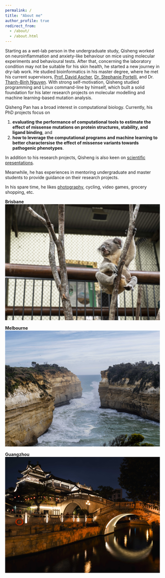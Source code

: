 ```yaml
---
permalink: /
title: "About me"
author_profile: true
redirect_from: 
  - /about/
  - /about.html
---
```


Starting as a wet-lab person in the undergraduate study, Qisheng worked on neuroinflammation and anxiety-like behaviour on mice using molecular experiments and behavioural tests. After that, concerning the laboratory condition may not be suitable for his skin health, he started a new journey in dry-lab work. He studied bioinformatics in his master degree, where he met his current supervisors, <a href="https://researchers.uq.edu.au/researcher/33027" target="_blank">Prof. David Ascher</a>, <a href="https://scholar.google.com/citations?user=UaA7NQsAAAAJ&hl=en" target="_blank">Dr. Stephanie Portelli</a>, and Dr. <a href="https://scholar.google.co.uk/citations?hl=en&user=tHGepncAAAAJ&view_op=list_works&sortby=pubdate" target="_blank">Thanh-Binh Nguyen</a>. With strong self-motivation, Qisheng studied programming and Linux command-line by himself, which built a solid foundation for his later research projects on molecular modelling and machine learning-based mutation analysis.

Qisheng Pan has a broad interest in computational biology. Currently, his PhD projects focus on 
1. **evaluating the performance of computational tools to estimate the effect of missense mutations on protein structures, stability, and ligand binding**, and 
2. **how to leverage the computational programs and machine learning to better charactersise the effect of missense variants towards pathogenic phenotypes**. 

In addition to his research projects, Qisheng is also keen on <a href="/talks/">scientific presentations</a>. 

Meanwhile, he has experiences in mentoring undergraduate and master students to provide guidance on their research projects. 

In his spare time, he likes <a href="/gallery/">photography</a>, cycling, video games, grocery shopping, etc. 

**Brisbane**
<img src="/images/koala/1713851532854.jpg" widht="50%" height="50%">

**Melbourne**
<img src="/images/great_ocean_road/DSC02745.jpg" widht="50%" height="50%">

**Guangzhou**
<img src="/images/guangzhou/DSC02472.jpg" widht="50%" height="50%">

